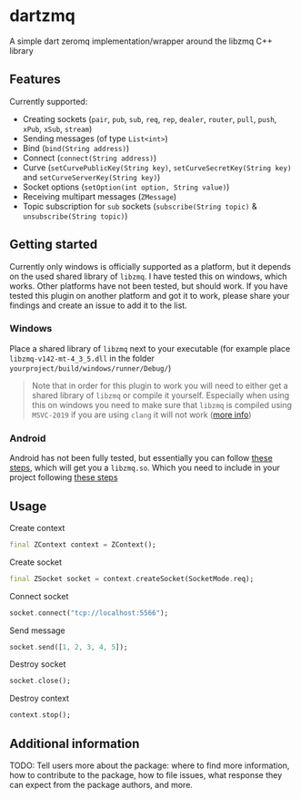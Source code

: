 # dartzmq
A simple dart zeromq implementation/wrapper around the libzmq C++ library

## Features
Currently supported:
- Creating sockets (`pair`,  `pub`,  `sub`,  `req`,  `rep`,  `dealer`,  `router`,  `pull`,  `push`,  `xPub`,  `xSub`,  `stream`)
- Sending messages (of type `List<int>`)
- Bind (`bind(String address)`)
- Connect (`connect(String address)`)
- Curve (`setCurvePublicKey(String key)`, `setCurveSecretKey(String key)` and `setCurveServerKey(String key)`)
- Socket options (`setOption(int option, String value)`)
- Receiving multipart messages (`ZMessage`)
- Topic subscription for `sub` sockets (`subscribe(String topic)` & `unsubscribe(String topic)`)

## Getting started
Currently only windows is officially supported as a platform, but it depends on the used shared library of `libzmq`.
I have tested this on windows, which works. 
Other platforms have not been tested, but should work. 
If you have tested this plugin on another platform and got it to work, please share your findings and create an issue to add it to the list.

### Windows
Place a shared library of `libzmq` next to your executable (for example place `libzmq-v142-mt-4_3_5.dll` in the folder `yourproject/build/windows/runner/Debug/`)

> Note that in order for this plugin to work you will need to either get a shared library of `libzmq` or compile it yourself. 
> Especially when using this on windows you need to make sure that `libzmq` is compiled using `MSVC-2019` if you are using `clang` it will not work ([more info](https://flutterforum.co/t/windows-desktop-flutter-ffi-and-loading-the-clang-library/3842))

### Android
Android has not been fully tested, but essentially you can follow [these steps](https://github.com/zeromq/libzmq/tree/master/builds/android), which will get you a `libzmq.so`. Which you need to include in your project following [these steps](https://github.com/truongsinh/flutter-ffi-samples/blob/master/packages/sqlite/docs/android.md#update-gradle-script)

## Usage

Create context
```dart
final ZContext context = ZContext();
```

Create socket
```dart
final ZSocket socket = context.createSocket(SocketMode.req);
```

Connect socket
```dart
socket.connect("tcp://localhost:5566");
```

Send message
```dart
socket.send([1, 2, 3, 4, 5]);
```

Destroy socket
```dart
socket.close();
```

Destroy context
```dart
context.stop();
```

## Additional information

TODO: Tell users more about the package: where to find more information, how to 
contribute to the package, how to file issues, what response they can expect 
from the package authors, and more.
